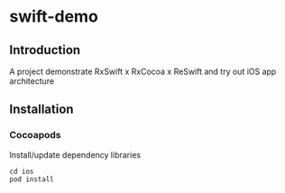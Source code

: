 # swift-demo

## Introduction
A project demonstrate RxSwift x RxCocoa x ReSwift and try out iOS app architecture

## Installation
### Cocoapods
Install/update dependency libraries
```
cd ios
pod install
```

